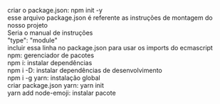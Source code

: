 criar o package.json: npm init -y <br>
esse arquivo package.json é referente as instruções de montagem do nosso projeto <br>
Seria o manual de instruções <br>
"type": "module" <br>
incluir essa linha no package.json para usar os imports do ecmascript <br>
npm: gerenciador de pacotes <br>
npm i: instalar dependências<br>
npm i -D: instalar dependências de desenvolvimento <br>
npm i -g yarn: instalação global<br>
criar package.json yarn: yarn init<br>
yarn add node-emoji: instalar pacote <br>
